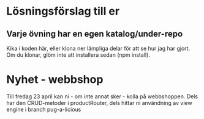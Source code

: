 # Lösningsförslag till er
## Varje övning har en egen katalog/under-repo
Kika i koden här, eller klona ner lämpliga delar för att se hur jag har gjort. Om du klonar, glöm inte att installera sedan (npm install).

# Nyhet - webbshop
Till fredag 23 april kan ni - om inte annat sker - kolla på webbshoppen. Dels har den CRUD-metoder i productRouter, dels hittar ni användning av view engine i branch pug-a-licious


